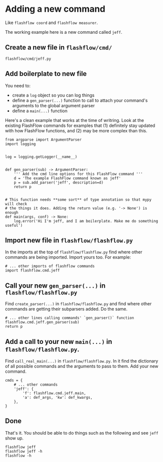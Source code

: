 # Adding a new command

Like `flashflow coord` and `flashflow measurer`.

The working example here is a new command called `jeff`.

## Create a new file in `flashflow/cmd/`

`flashflow/cmd/jeff.py`

## Add boilerplate to new file

You need to:

- create a `log` object so you can log things
- define a `gen_parser(...)` function to call to attach your command's
  arguments to the global argument parser
- define a `main(...)` function

Here's a clean example that works at the time of writring.  Look at the
existing FlashFlow commands for examples that (1) definitely stay updated with
how FlashFlow functions, and (2) may be more complex than this.

    from argparse import ArgumentParser
    import logging
    
    
    log = logging.getLogger(__name__)
    
    
    def gen_parser(sub) -> ArgumentParser:
        ''' Add the cmd line options for this FlashFlow command '''
        d = 'The example FlashFlow command known as jeff'
        p = sub.add_parser('jeff', description=d)
        return p
    
    
    # This function needs **some sort** of type annotation so that mypy will check
    # the things it does. Adding the return value (e.g. '-> None') is enough
    def main(args, conf) -> None:
        log.error('Hi I'm jeff, and I am boilerplate. Make me do something useful')


## Import new file in `flashflow/flashflow.py`

In the imports at the top of `flashflow/flashflow.py` find where other commands
are being imported. Import yours too. For example:

    # ... other imports of flashflow commands
    import flashflow.cmd.jeff

## Call your new `gen_parser(...)` in `flashflow/flashflow.py`

Find `create_parser(...)` in `flashflow/flashflow.py` and find where other
commands are getting their subparsers added. Do the same.

    # ... other lines calling commands' `gen_parser()` function
    flashflow.cmd.jeff.gen_parser(sub)
    return p

## Add a call to your new `main(...)` in `flashflow/flashflow.py`.

Find `call_real_main(...)` in `flashflow/flashflow.py`. In it find the
dictionary of all possible commands and the arguments to pass to them. Add your
new command.

    cmds = {
        # ... other commands
        'jeff': {
            'f': flashflow.cmd.jeff.main,
            'a': def_args, 'kw': def_kwargs,
        },
    }

## Done

That's it. You should be able to do things such as the following and see `jeff`
show up.

    flashflow jeff
    flashflow jeff -h
    flashflow -h
